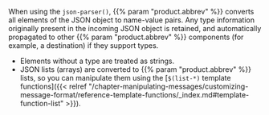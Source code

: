 ---
---
<!-- This file is under the copyright of Axoflow, and licensed under Apache License 2.0, except for using the Axoflow and AxoSyslog trademarks. -->
When using the `json-parser()`, {{% param "product.abbrev" %}} converts all elements of the JSON object to name-value pairs. Any type information originally present in the incoming JSON object is retained, and automatically propagated to other {{% param "product.abbrev" %}} components (for example, a destination) if they support types.
   - Elements without a type are treated as strings.
   - JSON lists (arrays) are converted to {{% param "product.abbrev" %}} lists, so you can manipulate them using the [`$(list-*)` template functions]({{< relref "/chapter-manipulating-messages/customizing-message-format/reference-template-functions/_index.md#template-function-list" >}}).